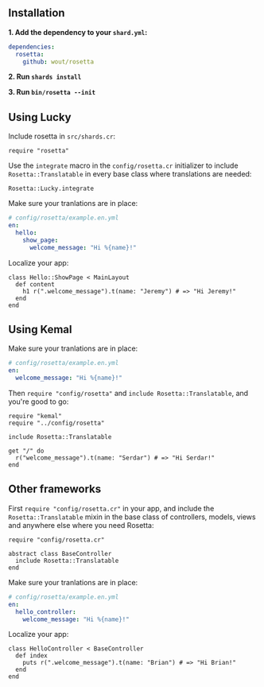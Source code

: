 ## Installation
**1. Add the dependency to your `shard.yml`:**

```yaml
dependencies:
  rosetta:
    github: wout/rosetta
```

**2. Run `shards install`**

**3. Run `bin/rosetta --init`**

## Using Lucky
Include rosetta in `src/shards.cr`:

```cr
require "rosetta"
```

Use the `integrate` macro in the `config/rosetta.cr` initializer to include
`Rosetta::Translatable` in every base class where translations are needed:

```cr
Rosetta::Lucky.integrate
```

Make sure your tranlations are in place:

```yaml
# config/rosetta/example.en.yml
en:
  hello:
    show_page:
      welcome_message: "Hi %{name}!"
```

Localize your app:

```cr
class Hello::ShowPage < MainLayout
  def content
    h1 r(".welcome_message").t(name: "Jeremy") # => "Hi Jeremy!"
  end
end
```

## Using Kemal
Make sure your tranlations are in place:

```yaml
# config/rosetta/example.en.yml
en:
  welcome_message: "Hi %{name}!"
```

Then `require "config/rosetta"` and `include Rosetta::Translatable`, and you're
good to go:

```cr
require "kemal"
require "../config/rosetta"

include Rosetta::Translatable

get "/" do
  r("welcome_message").t(name: "Serdar") # => "Hi Serdar!"
end
```

## Other frameworks
First `require "config/rosetta.cr"` in your app, and include the
`Rosetta::Translatable` mixin in the base class of controllers, models, views
and anywhere else where you need Rosetta:

```cr
require "config/rosetta.cr"

abstract class BaseController
  include Rosetta::Translatable
end
```

Make sure your tranlations are in place:

```yaml
# config/rosetta/example.en.yml
en:
  hello_controller:
    welcome_message: "Hi %{name}!"
```

Localize your app:

```cr
class HelloController < BaseController
  def index
    puts r(".welcome_message").t(name: "Brian") # => "Hi Brian!"
  end
end
```


